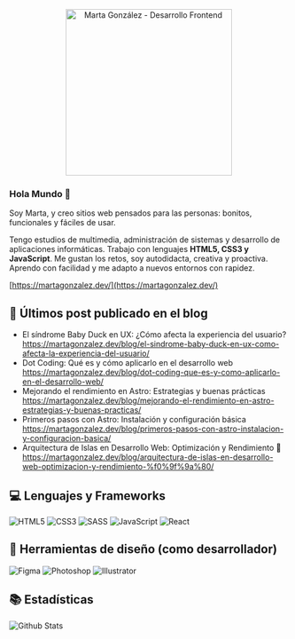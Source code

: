 

<div align="center">
  <img 
    src="https://github.com/user-attachments/assets/d50a8af0-ab0b-4ecd-acc2-526ccd696002" 
    alt="Marta González - Desarrollo Frontend" 
    width="300" 
  />
</div>

### Hola Mundo :wave:

Soy Marta, y creo sitios web pensados para las personas: bonitos, funcionales y fáciles de usar.

Tengo estudios de multimedia, administración de sistemas y desarrollo de aplicaciones informáticas. Trabajo con lenguajes **HTML5, CSS3 y JavaScript**. Me gustan los retos, soy autodidacta, creativa y proactiva. Aprendo con facilidad y me adapto a nuevos entornos con rapidez.

[https://martagonzalez.dev/](https://martagonzalez.dev/)

## 📝 Últimos post publicado en el blog

- El síndrome Baby Duck en UX: ¿Cómo afecta la experiencia del usuario?
  https://martagonzalez.dev/blog/el-sindrome-baby-duck-en-ux-como-afecta-la-experiencia-del-usuario/
- Dot Coding: Qué es y cómo aplicarlo en el desarrollo web
  https://martagonzalez.dev/blog/dot-coding-que-es-y-como-aplicarlo-en-el-desarrollo-web/
- Mejorando el rendimiento en Astro: Estrategias y buenas prácticas
  https://martagonzalez.dev/blog/mejorando-el-rendimiento-en-astro-estrategias-y-buenas-practicas/
- Primeros pasos con Astro: Instalación y configuración básica
  https://martagonzalez.dev/blog/primeros-pasos-con-astro-instalacion-y-configuracion-basica/
- Arquitectura de Islas en Desarrollo Web: Optimización y Rendimiento 🚀
  https://martagonzalez.dev/blog/arquitectura-de-islas-en-desarrollo-web-optimizacion-y-rendimiento-%f0%9f%9a%80/

## 💻 Lenguajes y Frameworks

![HTML5](https://img.shields.io/badge/HTML5-E34F26?style=for-the-badge&logo=html5&logoColor=white)
![CSS3](https://img.shields.io/badge/CSS3-1572B6?style=for-the-badge&logo=css3&logoColor=white)
![SASS](https://img.shields.io/badge/Sass-CC6699?style=for-the-badge&logo=sass&logoColor=white)
![JavaScript](https://img.shields.io/badge/JavaScript-F7DF1E?style=for-the-badge&logo=JavaScript&logoColor=white)
![React](https://img.shields.io/badge/React-20232A?style=for-the-badge&logo=react&logoColor=61DAFB)

## 🎨 Herramientas de diseño (como desarrollador)
![Figma](https://img.shields.io/badge/Figma-F24E1E?style=for-the-badge&logo=figma&logoColor=white)
![Photoshop](https://img.shields.io/badge/Adobe%20Photoshop-31A8FF?logo=adobephotoshop&logoColor=fff&style=for-the-badge)
![Illustrator](https://img.shields.io/badge/Adobe%20Illustrator-FF9A00?logo=adobeillustrator&logoColor=fff&style=for-the-badge)

## 📚 Estadísticas
![Github Stats](https://github-readme-stats.vercel.app/api?username=martacg&count_private=true&show_icons=true&include_all_commits=true)

<!--
> [!NOTE]  
> [No olvides visitar mi portafolio](https://martagonzalez.dev/)
-->




